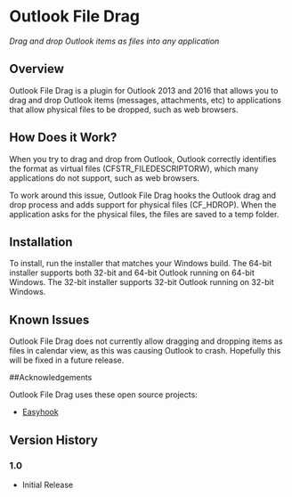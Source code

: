 ﻿# Outlook File Drag

*Drag and drop Outlook items as files into any application*

## Overview

Outlook File Drag is a plugin for Outlook 2013 and 2016 that allows you to drag
and drop Outlook items (messages, attachments, etc) to applications that allow 
physical files to be dropped, such as web browsers.

## How Does it Work?

When you try to drag and drop from Outlook, Outlook correctly identifies the 
format as virtual files (CFSTR_FILEDESCRIPTORW), which many applications do 
not support, such as web browsers.

To work around this issue, Outlook File Drag hooks the Outlook drag and drop
process and adds support for physical files (CF_HDROP).  When the application 
asks for the physical files, the files are saved to a temp folder.

## Installation

To install, run the installer that matches your Windows build.  The 64-bit 
installer supports both 32-bit and 64-bit Outlook running on 64-bit Windows.
The 32-bit installer supports 32-bit Outlook running on 32-bit Windows.

## Known Issues

Outlook File Drag does not currently allow dragging and dropping items as 
files in calendar view, as this was causing Outlook to crash.  Hopefully this
will be fixed in a future release.

##Acknowledgements

Outlook File Drag uses these open source projects:

- [Easyhook](https://easyhook.github.io/)

## Version History

### 1.0
- Initial Release
